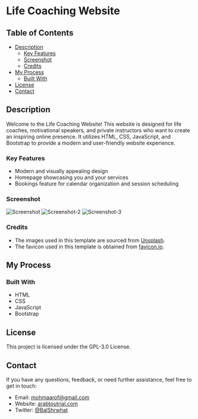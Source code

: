 # Life Coaching Website

## Table of Contents

- [Description](#Description)
  - [Key Features](#Key-features)
  - [Screenshot](#Screenshot)
  - [Credits](#Credits)
- [My Process](#My-process)
  - [Built With](#Built-with)
- [License](#License)
- [Contact](#Contact)

## Description

Welcome to the Life Coaching Website! This website is designed for life coaches, motivational speakers, and private instructors who want to create an inspiring online presence. It utilizes HTML, CSS, JavaScript, and Bootstrap to provide a modern and user-friendly website experience.

### Key Features

- Modern and visually appealing design
- Homepage showcasing you and your services
- Bookings feature for calendar organization and session scheduling

### Screenshot


![Screenshot](https://i.imgur.com/I6NikCg.jpg)
![Screenshot-2](https://i.imgur.com/Q9CQkXN.jpg)
![Screenshot-3](https://i.imgur.com/8lv2Bon.jpg)


### Credits

- The images used in this template are sourced from [Unsplash](https://unsplash.com/).
- The favicon used in this template is obtained from [favicon.io](https://favicon.io/).

## My Process

### Built With

- HTML
- CSS
- JavaScript
- Bootstrap

## License

This project is licensed under the GPL-3.0 License.

## Contact

If you have any questions, feedback, or need further assistance, feel free to get in touch:

- Email: [mohmaarof@gmail.com](mailto:mohmaarof@gmail.com)
- Website: [arabtoutrial.com](https://www.arabtoutrial.com/)
- Twitter: [@BalShrwhat](https://www.twitter.com/BalShrwhat)


